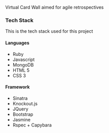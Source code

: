 Virtual Card Wall aimed for agile retrospectives

### Tech Stack

This is the tech stack used for this project

#### Languages

* Ruby
* Javascript
* MongoDB
* HTML 5
* CSS 3

#### Framework

* Sinatra
* Knockout.js
* JQuery
* Bootstrap
* Jasmine
* Rspec + Capybara
